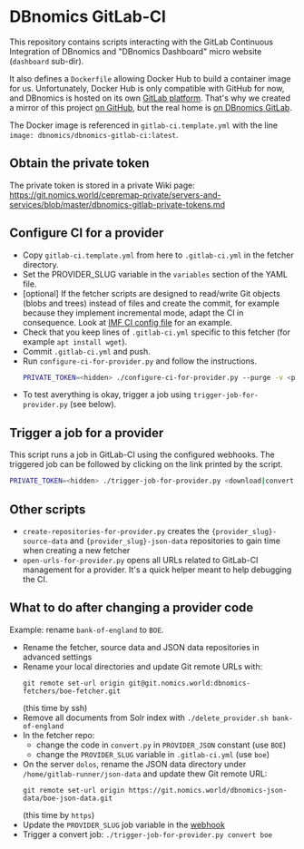 # DBnomics GitLab-CI

This repository contains scripts interacting with the GitLab Continuous Integration of DBnomics and "DBnomics Dashboard" micro website (`dashboard` sub-dir).

It also defines a `Dockerfile` allowing Docker Hub to build a container image for us.
Unfortunately, Docker Hub is only compatible with GitHub for now, and DBnomics is hosted on its own [GitLab platform](https://git.nomics.world/). That's why we created a mirror of this project [on GitHub](https://github.com/dbnomics/dbnomics-gitlab-ci), but the real home is [on DBnomics GitLab](https://git.nomics.world/dbnomics/dbnomics-gitlab-ci).

The Docker image is referenced in `gitlab-ci.template.yml` with the line `image: dbnomics/dbnomics-gitlab-ci:latest`.

## Obtain the private token

The private token is stored in a private Wiki page: https://git.nomics.world/cepremap-private/servers-and-services/blob/master/dbnomics-gitlab-private-tokens.md

## Configure CI for a provider

- Copy `gitlab-ci.template.yml` from here to `.gitlab-ci.yml` in the fetcher directory.
- Set the PROVIDER_SLUG variable in the `variables` section of the YAML file.
- [optional] If the fetcher scripts are designed to read/write Git objects (blobs and trees) instead of files and create the commit, for example because they implement incremental mode, adapt the CI in consequence. Look at [IMF CI config file](https://git.nomics.world/dbnomics-fetchers/imf-fetcher/blob/master/.gitlab-ci.yml) for an example.
- Check that you keep lines of `.gitlab-ci.yml` specific to this fetcher (for example `apt install wget`).
- Commit `.gitlab-ci.yml` and push.
- Run `configure-ci-for-provider.py` and follow the instructions.
    ```sh
    PRIVATE_TOKEN=<hidden> ./configure-ci-for-provider.py --purge -v <provider_slug>
    ```
- To test averything is okay, trigger a job using `trigger-job-for-provider.py` (see below).

## Trigger a job for a provider

This script runs a job in GitLab-CI using the configured webhooks. The triggered job can be followed by clicking on the link printed by the script.

```sh
PRIVATE_TOKEN=<hidden> ./trigger-job-for-provider.py <download|convert|index> <provider_slug>
```

## Other scripts

- `create-repositories-for-provider.py` creates the `{provider_slug}-source-data` and `{provider_slug}-json-data` repositories to gain time when creating a new fetcher
- `open-urls-for-provider.py` opens all URLs related to GitLab-CI management for a provider. It's a quick helper meant to help debugging the CI.

## What to do after changing a provider code

Example: rename `bank-of-england` to `BOE`.

- Rename the fetcher, source data and JSON data repositories in advanced settings
- Rename your local directories and update Git remote URLs with:
  ```
  git remote set-url origin git@git.nomics.world:dbnomics-fetchers/boe-fetcher.git
  ```
  (this time by ssh)
- Remove all documents from Solr index with `./delete_provider.sh bank-of-england`
- In the fetcher repo:
  - change the code in `convert.py` in `PROVIDER_JSON` constant (use `BOE`)
  - change the `PROVIDER_SLUG` variable in `.gitlab-ci.yml` (use `boe`)
- On the server `dolos`, rename the JSON data directory under `/home/gitlab-runner/json-data` and update thew Git remote URL:
  ```
  git remote set-url origin https://git.nomics.world/dbnomics-json-data/boe-json-data.git
  ```
  (this time by `https`)
- Update the `PROVIDER_SLUG` job variable in the [webhook](https://git.nomics.world/dbnomics-json-data/boe-json-data/settings/integrations)
- Trigger a convert job: `./trigger-job-for-provider.py convert boe`
